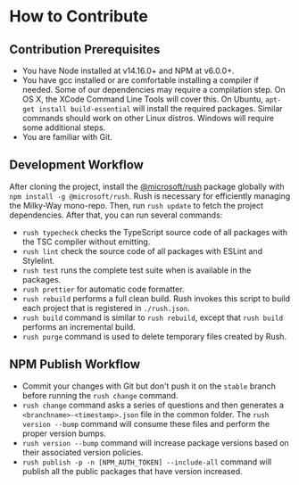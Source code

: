 # How to Contribute

## Contribution Prerequisites

- You have Node installed at v14.16.0+ and NPM at v6.0.0+.
- You have gcc installed or are comfortable installing a compiler if needed. Some of our dependencies may require a compilation step. On OS X, the XCode Command Line Tools will cover this. On Ubuntu, `apt-get install build-essential` will install the required packages. Similar commands should work on other Linux distros. Windows will require some additional steps.
- You are familiar with Git.

## Development Workflow

After cloning the project, install the [@microsoft/rush][rush-url] package globally with `npm install -g @microsoft/rush`. Rush is necessary for efficiently managing the Milky-Way mono-repo. Then, run `rush update` to fetch the project dependencies. After that, you can run several commands:

- `rush typecheck` checks the TypeScript source code of all packages with the TSC compiler without emitting.
- `rush lint` check the source code of all packages with ESLint and Stylelint.
- `rush test` runs the complete test suite when is available in the packages.
- `rush prettier` for automatic code formatter.
- `rush rebuild` performs a full clean build. Rush invokes this script to build each project that is registered in `./rush.json`.
- `rush build` command is similar to `rush rebuild`, except that `rush build` performs an incremental build.
- `rush purge` command is used to delete temporary files created by Rush.

## NPM Publish Workflow
- Commit your changes with Git but don't push it on the `stable` branch before running the `rush change` command.
- `rush change` command asks a series of questions and then generates a `<branchname>-<timestamp>.json` file in the common folder. The `rush version --bump` command will consume these files and perform the proper version bumps.
- `rush version --bump` command will increase package versions based on their associated version policies.
- `rush publish -p -n [NPM_AUTH_TOKEN] --include-all` command will publish all the public packages that have version increased.

[rush-url]: https://rushjs.io/
